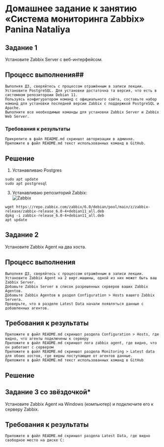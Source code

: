 # Домашнее задание к занятию «Система мониторинга Zabbix» Panina Nataliya
## Задание 1

Установите Zabbix Server с веб-интерфейсом.  
## Процесс выполнения##

    Выполняя ДЗ, сверяйтесь с процессом отражённым в записи лекции.
    Установите PostgreSQL. Для установки достаточна та версия, что есть в системном репозитороии Debian 11.
    Пользуясь конфигуратором команд с официального сайта, составьте набор команд для установки последней версии Zabbix с поддержкой PostgreSQL и Apache.
    Выполните все необходимые команды для установки Zabbix Server и Zabbix Web Server.

### Требования к результаты  

    Прикрепите в файл README.md скриншот авторизации в админке.
    Приложите в файл README.md текст использованных команд в GitHub.
## Решение
1.  Устанавливаю Postgres
```
sudo apt update  
sudo apt postgresql
```
3.  Устанавливаю репозиторий Zabbix:  
![Zabbix](https://www.zabbix.com/download?zabbix=6.0&os_distribution=debian&os_version=11&components=server_frontend_agent&db=pgsql&ws=apache)  
```
wget https://repo.zabbix.com/zabbix/6.0/debian/pool/main/z/zabbix-release/zabbix-release_6.0-4+debian11_all.deb
dpkg -i zabbix-release_6.0-4+debian11_all.deb  
apt update  
```
## Задание 2  
Установите Zabbix Agent на два хоста.  
## Процесс выполнения

    Выполняя ДЗ, сверяйтесь с процессом отражённым в записи лекции.
    Установите Zabbix Agent на 2 вирт.машины, одной из них может быть ваш Zabbix Server.
    Добавьте Zabbix Server в список разрешенных серверов ваших Zabbix Agentов.
    Добавьте Zabbix Agentов в раздел Configuration > Hosts вашего Zabbix Servera.
    Проверьте, что в разделе Latest Data начали появляться данные с добавленных агентов.

## Требования к результаты

    Приложите в файл README.md скриншот раздела Configuration > Hosts, где видно, что агенты подключены к серверу
    Приложите в файл README.md скриншот лога zabbix agent, где видно, что он работает с сервером
    Приложите в файл README.md скриншот раздела Monitoring > Latest data для обоих хостов, где видны поступающие от агентов данные.
    Приложите в файл README.md текст использованных команд в GitHub
## Решение

## Задание 3 со звёздочкой*

Установите Zabbix Agent на Windows (компьютер) и подключите его к серверу Zabbix.
## Требования к результаты

    Приложите в файл README.md скриншот раздела Latest Data, где видно свободное место на диске C:

